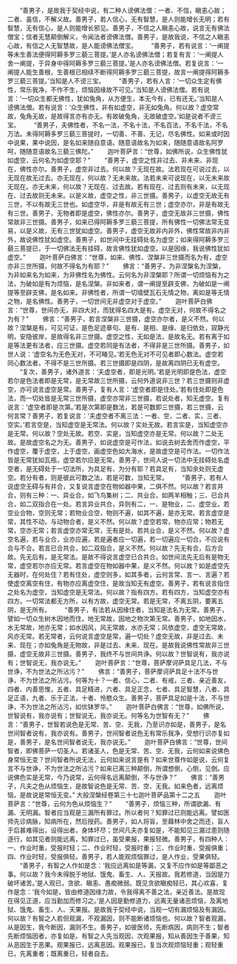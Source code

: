 <!-- { "loadSidebar": true } -->
　　“善男子，是故我于契经中说，有二种人谤佛法僧：一者、不信，瞋恚心故；二者、虽信，不解义故。善男子，若人信心，无有智慧，是人则能增长无明；若有智慧，无有信心，是人则能增长邪见。善男子，不信之人瞋恚心故，说言无有佛法僧宝；信者无慧颠倒解义，令闻法者谤佛法僧。善男子，是故我说，不信之人瞋恚心故，有信之人无智慧故，是人能谤佛法僧宝。
　　“善男子，若有说言：‘一阐提等未生善法便得阿耨多罗三藐三菩提。’是人亦名谤佛法僧；若复有言：‘一阐提人舍一阐提，于异身中得阿耨多罗三藐三菩提。’是人亦名谤佛法僧。若复说言：‘一阐提人能生善根，生善根已相续不断得阿耨多罗三藐三菩提，故言一阐提得阿耨多罗三藐三菩提。’当知是人不谤三宝。
　　“善男子，若有人言：‘一切众生定有佛性，常乐我净，不作不生，烦恼因缘故不可见。’当知是人谤佛法僧。若有说言：‘一切众生都无佛性，犹如兔角，从方便生，本无今有，已有还无。’当知是人谤佛法僧。若有说言：‘众生佛性，非有如虚空，非无如兔角。何以故？虚空常故，兔角无故，是故得言亦有亦无。有故破兔角，无故破虚空。’如是说者不谤三宝。
　　“善男子，夫佛性者，不名一法，不名十法，不名百法，不名千法，不名万法。未得阿耨多罗三藐三菩提时，一切善、不善、无记，尽名佛性。如来或时因中说果，果中说因，是名如来随自意语。随意语故名为如来，随随意语故名阿罗呵，随随意语故名三藐三佛陀。”
　　迦叶菩萨言：“世尊，如佛所说，众生佛性犹如虚空，云何名为如虚空耶？”
　　“善男子，虚空之性非过去、非未来、非现在，佛性亦尔。善男子，虚空非过去。何以故？无现在故。法若现在可说过去，以无现在故无过去。亦无现在，何以故？无未来故。法若未来可说现在，以无未来故无现在。亦无未来，何以故？无现在、过去故。若有现在、过去则有未来，以无现在、过去故则无未来。以是义故，虚空之性，非三世摄。善男子，以虚空无故无有三世，不以有故无三世也。如虚空华，非是有故无有三世；虚空亦尔，非是有故无有三世。善男子，无物者即是虚空，佛性亦尔。善男子，虚空无故非三世摄，佛性常故非三世摄。善男子，如来已得阿耨多罗三藐三菩提，所有佛性一切佛法常无变易，以是义故，无有三世犹如虚空。善男子，虚空无故非内非外，佛性常故非内非外，故说佛性犹如虚空。善男子，如世间中无挂碍处名为虚空；如来得阿耨多罗三藐三菩提已，于一切佛法无有挂碍，故言佛性犹如虚空。以是因缘，我说佛性犹如虚空。”
　　迦叶菩萨白佛言：“世尊，如来、佛性、涅槃非三世摄而名为有，虚空亦非三世所摄，何故不得名为有耶？”
　　佛言：“善男子，为非涅槃名为涅槃，为非如来名为如来，为非佛性名为佛性。云何名为非涅槃耶？所谓一切烦恼有为之法，为破如是有为烦恼，是名涅槃。非如来者，谓一阐提至辟支佛，为破如是一阐提等至辟支佛，是名如来。非佛性者，所谓一切墙壁瓦石无情之物，离如是等无情之物，是名佛性。善男子，一切世间无非虚空对于虚空。”
　　迦叶菩萨白佛言：“世尊，世间亦无，非四大对，而犹得名四大是有。虚空无对，何故不得名之为有？”
　　佛言：“善男子，若言涅槃非三世摄，虚空亦尔者，是义不然。何以故？涅槃是有，可见可证，是色足迹章句、是有、是相、是缘、是归依处，寂静光明，安隐彼岸，是故得名非三世摄。虚空之性，无如是法，是故名无。若有离于如是等法更有法者，应三世摄。虚空若同是有法者，不得非是三世所摄。善男子，如世人说：‘虚空名为无色无对，不可睹见。’若无色无对不可见者即心数法。虚空若同心数法者，不得不是三世所摄。若三世摄即是四阴，是故离四阴已无有虚空。
　　“复次，善男子，诸外道言：‘夫虚空者，即是光明。’若是光明即是色法，虚空若尔是色法者即是无常，是无常故三世所摄，云何外道说非三世？若三世摄则非虚空，亦可说言虚空是常。善男子，复有人言：‘虚空者即是住处。’若有住处即是色法，而一切处皆是无常三世所摄，虚空亦常非三世摄，若说处者，知无虚空。复有说言：‘虚空者即是次第。’若是次第即是数法，若是可数即三世摄，若三世摄，云何言常？善男子，若复说言：‘夫虚空者不离三法：一者、空，二者、实，三者、空实。’若言空是，当知虚空是无常法。何以故？实处无故。若言实是，当知虚空亦是无常。何以故？空处无故。若空、实是，当知虚空亦是无常。何以故？二处无故。是故虚空名之为无。善男子，如说虚空是可作法，如说去树去舍而作虚空，平作虚空，覆于虚空，上于虚空，画虚空色如大海水，是故虚空是可作法。一切作法皆是无常犹如瓦瓶，虚空若尔应是无常。善男子，世间人说一切法中无挂碍处名虚空者，是无碍处于一切法所，为具足有、为分有耶？若具足有，当知余处则无虚空。若分有者，则是彼此可数之法，若是可数，当知无常。
　　“善男子，若有人说虚空无碍与有并合，又复说言虚空在物如器中果，二俱不然。何以故？若言并合，则有三种：一、异业合，如飞鸟集树；二、共业合，如两羊相触；三、已合共合，如二双指合在一处。若言异业共合，异则有二，一、是物业，二、虚空业。若空业合物，空则无常；若物业合空，物则不遍，如其不遍，是亦无常。若言虚空是常，其性不动，与动物合者，是义不然。何以故？虚空若常，物亦应常；物若无常，空亦无常；若言虚空亦常无常，无有是处。若共业合，是义不然。何以故？虚空名遍，若与业合，业亦应遍，若是遍者应一切遍，若一切遍应一切合，不应说有合与不合。若言已合共合，如二双指合，是义不然。何以故？先无有合，后方合故。先无后有，是无常法。是故不得说言虚空已合共合。如世间法先无后有是物无常，虚空若尔亦应无常。若言虚空在物如器中果，是义不然。何以故？如是虚空先无器时，在何处住？若有住处，虚空则多，如其多者，云何言常、言一、言遍？若使虚空离空有住，有物亦应离虚空住，是故当知无有虚空。善男子，若有说言指住之处名为虚空，当知虚空是无常法。何以故？指有四方。若有四方，当知虚空亦有四方。一切常法都无方所，以有方故，虚空无常。若是无常，不离五阴，要离五阴，是无所有。
　　“善男子，有法若从因缘住者，当知是法名为无常。善男子，譬如一切众生树木因地而住，地无常故，因地之物次第无常。善男子，如地因水，水无常故，地亦无常；如水因风，风无常故，水亦无常；风依虚空，虚空无常故，风亦无常。若无常者，云何说言虚空是常，遍一切处？虚空无故，非是过去、未来、现在；亦如兔角是无物故，非是过去、未来、现在。是故我说佛性常故非三世摄，虚空无故非三世摄。善男子，我终不与世间共诤。何以故？世智说有，我亦说有；世智说无，我亦说无。”
　　迦叶菩萨言：“世尊，菩萨摩诃萨具足几法，不与世诤，不为世法之所沾污？”
　　佛言：“善男子，菩萨摩诃萨具足十法不与世诤，不为世法之所沾污。何等为十？一者、信心，二者、有戒，三者、亲近善友，四者、内善思惟，五者、具足精进，六者、具足正念，七者、具足智慧，八者、具足正语，九者、乐于正法，十者、怜愍众生。善男子，菩萨具足如是十法，不与世诤，不为世法之所沾污，如优钵罗华。”
　　迦叶菩萨白佛言：“世尊，如佛所说，世智说有，我亦说有；世智说无，我亦说无。何等名为世智有无？”
　　佛言：“善男子，世智若说色是无常、苦、空、无我，乃至识亦如是，善男子，是名世间智者说有，我亦说有。善男子，世间智者说色无有常乐我净，受想行识亦复如是，善男子，是名世间智者说无，我亦说无。”
　　迦叶菩萨白佛言：“世尊，世间智者，即佛菩萨一切圣人。若诸圣人，色是无常、苦、空、无我，云何如来说佛色身常恒无变？世间智者所说无法，云何如来说言是有？如来世尊作如是说，云何复言不与世诤，不为世法之所沾污？如来已离三种颠倒，所谓想倒，心倒，见倒。应说佛色实是无常，今乃说常，云何得名远离颠倒，不与世诤？”
　　佛言：“善男子，凡夫之色从烦恼生，是故智说色是无常、苦、空、无我。如来色者，远离烦恼，是故说是常恒无变。”
大般涅槃经卷第三十七迦叶菩萨品第十二之五
　　迦叶菩萨言：“世尊，云何为色从烦恼生？”
　　“善男子，烦恼三种，所谓欲漏、有漏、无明漏。智者应当观是三漏所有罪过。所以者何？知罪过已则能远离。譬如医师先诊病脉，知病所在，然后授药。善男子，如人将盲，至蕀林中舍之而还，盲人于后甚难得出，设得出者，身体坏尽；世间凡夫亦复如是，不能知见三漏过患则随逐行，如其见者则能远离，知罪过已，虽受果报，果报轻微。善男子，有四种人：一、作业时重，受报时轻；二、作业时轻，受报时重；三、作业时重，受报俱重；四、作业时轻，受报俱轻。善男子，若人能观烦恼罪过，是人作业，受果俱轻。
　　“善男子，有智之人作如是念：‘我应远离如是等漏，又复不应作如是等鄙恶之事。何以故？我今未得脱于地狱、饿鬼、畜生、人、天报故。我若修道，当因是力破坏诸苦。’是人观已，贪欲、瞋恚、愚痴微弱。既见贪欲瞋痴轻已，其心欢喜，复作是念：‘我今如是，皆由修道因缘力故，令我得离不善之法，亲近善法。是故现在得见正道，应当勤加而修习之。’是人因是勤修道力，远离无量诸恶烦恼，及离地狱、饿鬼、畜生、人、天果报。是故我于契经中说，当观一切有漏烦恼及有漏因。何以故？有智之人若但观漏，不观漏因，则不能断诸烦恼也。何以故？智者观漏，从是因生，我今断因，漏则不生。善男子，如彼医师，先断病因，病则不生；智者先断烦恼因者，亦复如是。有智之人先当观因，次观果报，知从善因生于善果，知从恶因生于恶果。观果报已，远离恶因。观果报已，复当次观烦恼轻重；观轻重已，先离重者；既离重已，轻者自去。
